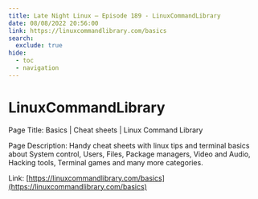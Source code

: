 ```yaml
---
title: Late Night Linux – Episode 189 - LinuxCommandLibrary
date: 08/08/2022 20:56:00
link: https://linuxcommandlibrary.com/basics
search:
  exclude: true
hide:
  - toc
  - navigation
---
```


# LinuxCommandLibrary

Page Title: Basics | Cheat sheets | Linux Command Library

Page Description: Handy cheat sheets with linux tips and terminal basics about System control, Users, Files, Package managers, Video and Audio, Hacking tools, Terminal games and many more categories. 

Link: [https://linuxcommandlibrary.com/basics](https://linuxcommandlibrary.com/basics)